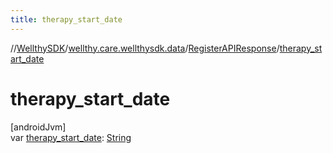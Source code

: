 ```yaml
---
title: therapy_start_date
---
```

//[WellthySDK](../../../index.html)/[wellthy.care.wellthysdk.data](../index.html)/[RegisterAPIResponse](index.html)/[therapy_start_date](therapy_start_date.html)



# therapy_start_date



[androidJvm]\
var [therapy_start_date](therapy_start_date.html): [String](https://kotlinlang.org/api/latest/jvm/stdlib/kotlin/-string/index.html)





